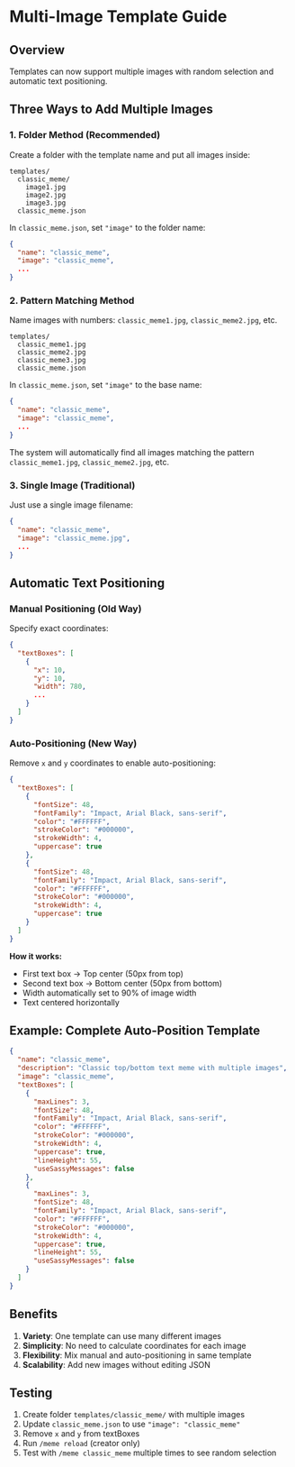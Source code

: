 # Multi-Image Template Guide

## Overview
Templates can now support multiple images with random selection and automatic text positioning.

## Three Ways to Add Multiple Images

### 1. Folder Method (Recommended)
Create a folder with the template name and put all images inside:
```
templates/
  classic_meme/
    image1.jpg
    image2.jpg
    image3.jpg
  classic_meme.json
```

In `classic_meme.json`, set `"image"` to the folder name:
```json
{
  "name": "classic_meme",
  "image": "classic_meme",
  ...
}
```

### 2. Pattern Matching Method
Name images with numbers: `classic_meme1.jpg`, `classic_meme2.jpg`, etc.
```
templates/
  classic_meme1.jpg
  classic_meme2.jpg
  classic_meme3.jpg
  classic_meme.json
```

In `classic_meme.json`, set `"image"` to the base name:
```json
{
  "name": "classic_meme",
  "image": "classic_meme",
  ...
}
```

The system will automatically find all images matching the pattern `classic_meme1.jpg`, `classic_meme2.jpg`, etc.

### 3. Single Image (Traditional)
Just use a single image filename:
```json
{
  "name": "classic_meme",
  "image": "classic_meme.jpg",
  ...
}
```

## Automatic Text Positioning

### Manual Positioning (Old Way)
Specify exact coordinates:
```json
{
  "textBoxes": [
    {
      "x": 10,
      "y": 10,
      "width": 780,
      ...
    }
  ]
}
```

### Auto-Positioning (New Way)
Remove `x` and `y` coordinates to enable auto-positioning:
```json
{
  "textBoxes": [
    {
      "fontSize": 48,
      "fontFamily": "Impact, Arial Black, sans-serif",
      "color": "#FFFFFF",
      "strokeColor": "#000000",
      "strokeWidth": 4,
      "uppercase": true
    },
    {
      "fontSize": 48,
      "fontFamily": "Impact, Arial Black, sans-serif",
      "color": "#FFFFFF",
      "strokeColor": "#000000",
      "strokeWidth": 4,
      "uppercase": true
    }
  ]
}
```

**How it works:**
- First text box → Top center (50px from top)
- Second text box → Bottom center (50px from bottom)
- Width automatically set to 90% of image width
- Text centered horizontally

## Example: Complete Auto-Position Template

```json
{
  "name": "classic_meme",
  "description": "Classic top/bottom text meme with multiple images",
  "image": "classic_meme",
  "textBoxes": [
    {
      "maxLines": 3,
      "fontSize": 48,
      "fontFamily": "Impact, Arial Black, sans-serif",
      "color": "#FFFFFF",
      "strokeColor": "#000000",
      "strokeWidth": 4,
      "uppercase": true,
      "lineHeight": 55,
      "useSassyMessages": false
    },
    {
      "maxLines": 3,
      "fontSize": 48,
      "fontFamily": "Impact, Arial Black, sans-serif",
      "color": "#FFFFFF",
      "strokeColor": "#000000",
      "strokeWidth": 4,
      "uppercase": true,
      "lineHeight": 55,
      "useSassyMessages": false
    }
  ]
}
```

## Benefits

1. **Variety**: One template can use many different images
2. **Simplicity**: No need to calculate coordinates for each image
3. **Flexibility**: Mix manual and auto-positioning in same template
4. **Scalability**: Add new images without editing JSON

## Testing

1. Create folder `templates/classic_meme/` with multiple images
2. Update `classic_meme.json` to use `"image": "classic_meme"`
3. Remove `x` and `y` from textBoxes
4. Run `/meme reload` (creator only)
5. Test with `/meme classic_meme` multiple times to see random selection
